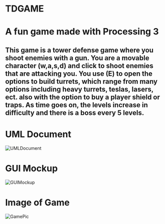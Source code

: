 # TDGAME
# A fun game made with Processing 3
## This game is a tower defense game where you shoot enemies with a gun. You are a movable character (w,a,s,d) and click to shoot enemies that are attacking you. You use (E) to open the options to build turrets, which range from many options including heavy turrets, teslas, lasers, ect. also with the option to buy a player shield or traps. As time goes on, the levels increase in difficulty and there is a boss every 5 levels.


# UML Document
![UMLDocument](https://github.com/HenryChristiansen/TDGAME/blob/main/data/UMLDocument.png)
# GUI Mockup
![GUIMockup](https://github.com/HenryChristiansen/TDGAME/blob/main/data/GUIMockup.png)
# Image of Game
![GamePic](https://github.com/HenryChristiansen/TDGAME/blob/main/data/GamePic.PNG)
